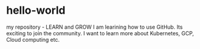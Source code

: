 # hello-world
my repository - LEARN and GROW
I am learining how to use GitHub. Its exciting to join the community. I want to learn more about Kubernetes, GCP, Cloud computing etc.
